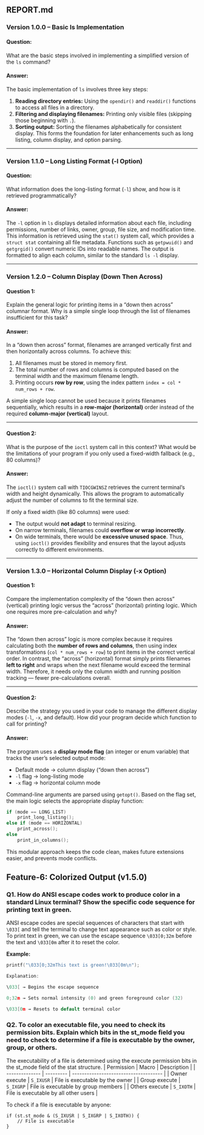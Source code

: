 ## REPORT.md

### **Version 1.0.0 – Basic ls Implementation**

#### **Question:**

What are the basic steps involved in implementing a simplified version of the `ls` command?

#### **Answer:**

The basic implementation of `ls` involves three key steps:

1. **Reading directory entries:** Using the `opendir()` and `readdir()` functions to access all files in a directory.
2. **Filtering and displaying filenames:** Printing only visible files (skipping those beginning with `.`).
3. **Sorting output:** Sorting the filenames alphabetically for consistent display.
   This forms the foundation for later enhancements such as long listing, column display, and option parsing.

---

### **Version 1.1.0 – Long Listing Format (-l Option)**

#### **Question:**

What information does the long-listing format (`-l`) show, and how is it retrieved programmatically?

#### **Answer:**

The `-l` option in `ls` displays detailed information about each file, including permissions, number of links, owner, group, file size, and modification time.
This information is retrieved using the `stat()` system call, which provides a `struct stat` containing all file metadata. Functions such as `getpwuid()` and `getgrgid()` convert numeric IDs into readable names. The output is formatted to align each column, similar to the standard `ls -l` display.

---

### **Version 1.2.0 – Column Display (Down Then Across)**

#### **Question 1:**

Explain the general logic for printing items in a “down then across” columnar format. Why is a simple single loop through the list of filenames insufficient for this task?

#### **Answer:**

In a “down then across” format, filenames are arranged vertically first and then horizontally across columns.
To achieve this:

1. All filenames must be stored in memory first.
2. The total number of rows and columns is computed based on the terminal width and the maximum filename length.
3. Printing occurs **row by row**, using the index pattern `index = col * num_rows + row`.

A simple single loop cannot be used because it prints filenames sequentially, which results in a **row-major (horizontal)** order instead of the required **column-major (vertical)** layout.

---

#### **Question 2:**

What is the purpose of the `ioctl` system call in this context? What would be the limitations of your program if you only used a fixed-width fallback (e.g., 80 columns)?

#### **Answer:**

The `ioctl()` system call with `TIOCGWINSZ` retrieves the current terminal’s width and height dynamically. This allows the program to automatically adjust the number of columns to fit the terminal size.

If only a fixed width (like 80 columns) were used:

* The output would **not adapt** to terminal resizing.
* On narrow terminals, filenames could **overflow or wrap incorrectly**.
* On wide terminals, there would be **excessive unused space**.
  Thus, using `ioctl()` provides flexibility and ensures that the layout adjusts correctly to different environments.

---

### **Version 1.3.0 – Horizontal Column Display (-x Option)**

#### **Question 1:**

Compare the implementation complexity of the “down then across” (vertical) printing logic versus the “across” (horizontal) printing logic. Which one requires more pre-calculation and why?

#### **Answer:**

The “down then across” logic is more complex because it requires calculating both the **number of rows and columns**, then using index transformations (`col * num_rows + row`) to print items in the correct vertical order.
In contrast, the “across” (horizontal) format simply prints filenames **left to right** and wraps when the next filename would exceed the terminal width. Therefore, it needs only the column width and running position tracking — fewer pre-calculations overall.

---

#### **Question 2:**

Describe the strategy you used in your code to manage the different display modes (`-l`, `-x`, and default). How did your program decide which function to call for printing?

#### **Answer:**

The program uses a **display mode flag** (an integer or enum variable) that tracks the user’s selected output mode:

* Default mode → column display (“down then across”)
* `-l` flag → long-listing mode
* `-x` flag → horizontal column mode

Command-line arguments are parsed using `getopt()`. Based on the flag set, the main logic selects the appropriate display function:

```c
if (mode == LONG_LIST)
    print_long_listing();
else if (mode == HORIZONTAL)
    print_across();
else
    print_in_columns();
```

This modular approach keeps the code clean, makes future extensions easier, and prevents mode conflicts.

## Feature-6: Colorized Output (v1.5.0)

### Q1. How do ANSI escape codes work to produce color in a standard Linux terminal? Show the specific code sequence for printing text in green.

ANSI escape codes are special sequences of characters that start with `\033[` and tell the terminal to change text appearance such as color or style.  
To print text in green, we can use the escape sequence `\033[0;32m` before the text and `\033[0m` after it to reset the color.

**Example:**
```c
printf("\033[0;32mThis text is green!\033[0m\n");

Explanation:

\033[ → Begins the escape sequence

0;32m → Sets normal intensity (0) and green foreground color (32)

\033[0m → Resets to default terminal color
```
### Q2. To color an executable file, you need to check its permission bits. Explain which bits in the st_mode field you need to check to determine if a file is executable by the owner, group, or others.

The executability of a file is determined using the execute permission bits in the st_mode field of the stat structure.
| Permission     | Macro     | Description                           |
| -------------- | --------- | ------------------------------------- |
| Owner execute  | `S_IXUSR` | File is executable by the owner       |
| Group execute  | `S_IXGRP` | File is executable by group members   |
| Others execute | `S_IXOTH` | File is executable by all other users |

To check if a file is executable by anyone:
```
if (st.st_mode & (S_IXUSR | S_IXGRP | S_IXOTH)) {
    // File is executable
}
```

